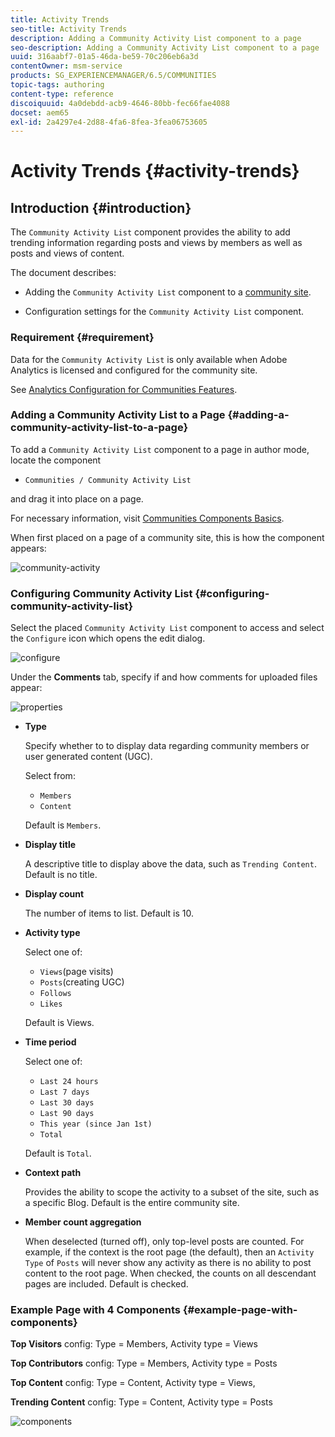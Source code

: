 ```yaml
---
title: Activity Trends
seo-title: Activity Trends
description: Adding a Community Activity List component to a page
seo-description: Adding a Community Activity List component to a page
uuid: 316aabf7-01a5-46da-be59-70c206eb6a3d
contentOwner: msm-service
products: SG_EXPERIENCEMANAGER/6.5/COMMUNITIES
topic-tags: authoring
content-type: reference
discoiquuid: 4a0debdd-acb9-4646-80bb-fec66fae4088
docset: aem65
exl-id: 2a4297e4-2d88-4fa6-8fea-3fea06753605
---
```

# Activity Trends {#activity-trends}

## Introduction {#introduction}

The `Community Activity List` component provides the ability to add trending information regarding posts and views by members as well as posts and views of content.

The document describes:

* Adding the `Community Activity List` component to a [community site](/help/communities/overview.md#community-sites).

* Configuration settings for the `Community Activity List` component.

### Requirement {#requirement}

Data for the `Community Activity List` is only available when Adobe Analytics is licensed and configured for the community site.

See [Analytics Configuration for Communities Features](/help/communities/analytics.md).

### Adding a Community Activity List to a Page {#adding-a-community-activity-list-to-a-page}

To add a `Community Activity List` component to a page in author mode, locate the component

* `Communities / Community Activity List`

and drag it into place on a page.

For necessary information, visit [Communities Components Basics](/help/communities/basics.md).

When first placed on a page of a community site, this is how the component appears:

![community-activity](assets/community-activity.png)

### Configuring Community Activity List  {#configuring-community-activity-list}

Select the placed `Community Activity List` component to access and select the `Configure` icon which opens the edit dialog.

![configure](assets/configure-new.png)

Under the **Comments** tab, specify if and how comments for uploaded files appear:

![properties](assets/activity-list-properties.png)

* **Type**

  Specify whether to to display data regarding community members or user generated content (UGC).

  Select from:

    * `Members`
    * `Content`

  Default is `Members`.

* **Display title**

  A descriptive title to display above the data, such as `Trending Content`.
  Default is no title.

* **Display count**

  The number of items to list.
  Default is 10.

* **Activity type**

  Select one of:

    * `Views`(page visits)
    * `Posts`(creating UGC)
    * `Follows`
    * `Likes`

  Default is Views.

* **Time period**

  Select one of:

    * `Last 24 hours`
    * `Last 7 days`
    * `Last 30 days`
    * `Last 90 days`
    * `This year (since Jan 1st)`
    * `Total`

  Default is `Total`.

* **Context path**

  Provides the ability to scope the activity to a subset of the site, such as a specific Blog.
  Default is the entire community site.

* **Member count aggregation**

  When deselected (turned off), only top-level posts are counted. For example, if the context is the root page (the default), then an `Activity Type` of `Posts` will never show any activity as there is no ability to post content to the root page. When checked, the counts on all descendant pages are included.
  Default is checked.

### Example Page with 4 Components {#example-page-with-components}

**Top Visitors** config: Type = Members, Activity type = Views

**Top Contributors** config: Type = Members, Activity type = Posts

**Top Content** config: Type = Content, Activity type = Views,

**Trending Content** config: Type = Content, Activity type = Posts

![components](assets/activity-list-components.png)
